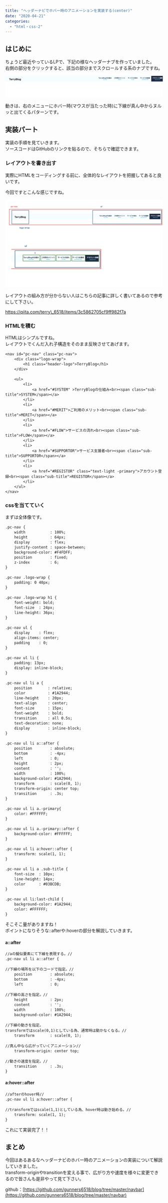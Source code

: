 ```yaml
---
title: "ヘッダーナビでホバー時のアニメーションを実装する(center)"
date: "2020-04-21"
categories: 
  - "html・css-2"
---
```


## はじめに

ちょうど最近やっているLPで、下記の様なヘッダーナブを作っていました。  
右側の部分をクリックすると、該当の部分までスクロールする系のナブですね。

![](images/89a599dd20649b4e0570ab4f16303951-1024x141.png)

動きは、右のメニューにホバー時(マウスが当たった時)に下線が真ん中からヌルッと出てくるパターンです。

## 実装パート

実装の手順を見ていきます。  
ソースコードはGitHubのリンクを貼るので、そちらで確認できます。

### レイアウトを書き出す

実際にHTMLをコーディングする前に、全体的なレイアウトを把握してあると良いです。

今回ですとこんな感じですね。

![](images/350692f82ffc4b185d763db6b7dc1f71-1024x565.png)

レイアウトの組み方が分からない人はこちらの記事に詳しく書いてあるので参考にして下さい。

https://qiita.com/terry\_6518/items/3c5862705cf9ff982f7a

### HTMLを積む

HTMLはシンプルですね。  
レイアウトでくんだ入れ子構造をそのまま反映させてあげます。

```
<nav id="pc-nav" class="pc-nav">
    <div class="logo-wrap">
        <h1 class="header-logo">TerryBlog</h1>
    </div>

    <ul>
        <li>
            <a href="#SYSTEM" >TerryBlogの仕組み<br><span class="sub-title">SYSTEM</span></a>
        </li>
        <li>
            <a href="#MERIT">ご利用のメリット<br><span class="sub-title">MERIT</span></a>
        </li>
        <li>
            <a href="#FLOW">サービスの流れ<br><span class="sub-title">FLOW</span></a>
        </li>
        <li>
            <a href="#SUPPORTOR">サービス支援者<br><span class="sub-title">SUPPORTOR</span></a>
        </li>
        <li>
            <a href="#REGISTOR" class="text-light -primary">アカウント登録<br><span class="sub-title">REGISTOR</span></a>
        </li>
    </ul>
</nav>
```

### cssを当てていく

まずは全体像です。

```
.pc-nav {
    width           : 100%;
    height          : 64px;
    display         : flex;
    justify-content : space-between;
    background-color: #F4FDFF;
    position        : fixed;
    z-index         : 6;
}

.pc-nav .logo-wrap {
    padding: 0 40px;
}

.pc-nav .logo-wrap h1 {
    font-weight: bold;
    font-size  : 24px;
    line-height: 36px;
}

.pc-nav ul {
    display    : flex;
    align-items: center;
    padding    : 0;
}

.pc-nav ul li {
    padding: 13px;
    display: inline-block;
}

.pc-nav ul li a {
    position       : relative;
    color          : #1A2944;
    line-height    : 20px;
    text-align     : center;
    font-size      : 15px;
    font-weight    : bold;
    transition     : all 0.5s;
    text-decoration: none;
    display        : inline-block;
}

.pc-nav ul li a::after {
    position        : absolute;
    bottom          : -4px;
    left            : 0;
    height          : 2px;
    content         : '';
    width           : 100%;
    background-color: #1A2944;
    transform       : scale(0, 1);
    transform-origin: center top;
    transition      : .3s;
}

.pc-nav ul li a.-primary{
    color: #FFFFFF;
}

.pc-nav ul li a.-primary::after {
    background-color: #FFFFFF;
}

.pc-nav ul li a:hover::after {
    transform: scale(1, 1);
}

.pc-nav ul li a .sub-title {
    font-size  : 10px;
    line-height: 14px;
    color      : #03BCDB;
}

.pc-nav ul li:last-child {
    background-color: #1A2944;
    color: #FFFFFF;
}
```

そこそこ量がありますね！  
ポイントになりそうな::afterや:hoverの部分を解説していきます。

#### a::after

```
//aの擬似要素にて下線を表現する。//
.pc-nav ul li a::after {

//下線の場所を以下のコードで指定。//  
    position        : absolute;
    bottom          : -4px;
    left            : 0;

//下線の高さを指定。//
    height          : 2px;
    content         : '';
    width           : 100%;
    background-color: #1A2944;

//下線の動きを指定。
transformではscale(0,1)としている為、通常時は動かなくなる。//
    transform       : scale(0, 1);

//真ん中なら広がっていくアニメーション//
    transform-origin: center top;

//動きの速度を指定。//
    transition      : .3s;
}
```

#### a:hover::after

```
//afterのhover時//
.pc-nav ul li a:hover::after {

//transformではscale(1,1)としている為、hover時は動き始める。//
    transform: scale(1, 1);
}
```

これにて実装完了！！

## まとめ

今回はあるあるなヘッダーナビのホバー時のアニメーションの実装について解説していきました。  
transform-originやtransitionを変える事で、広がり方や速度を様々に変更できるので皆さんも是非やって見て下さい。

github：[https://github.com/gunners6518/blog/tree/master/navbar](https://github.com/gunners6518/blog/tree/master/navbar)
